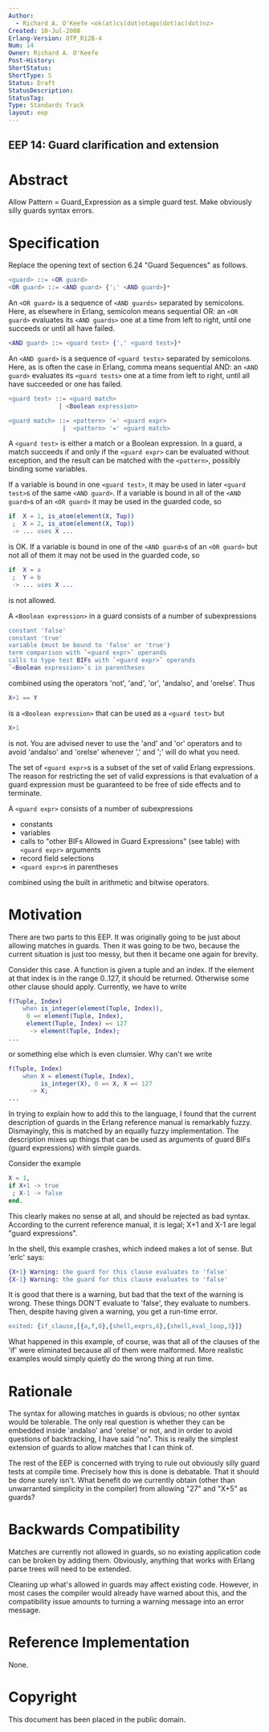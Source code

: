 ```yaml
---
Author:
  - Richard A. O'Keefe <ok(at)cs(dot)otago(dot)ac(dot)nz>
Created: 10-Jul-2008
Erlang-Version: OTP_R12B-4
Num: 14
Owner: Richard A. O'Keefe
Post-History: 
ShortStatus: 
ShortType: S
Status: Draft
StatusDescription: 
StatusTag: 
Type: Standards Track
layout: eep
---
```

EEP 14: Guard clarification and extension
----

Abstract
========

Allow Pattern = Guard_Expression as a simple guard test.
Make obviously silly guards syntax errors.

Specification
=============

Replace the opening text of section 6.24 "Guard Sequences"
as follows.

```erlang
<guard> ::= <OR guard>
<OR guard> ::= <AND guard> {';' <AND guard>}*
```

An `<OR guard>` is a sequence of `<AND guards>` separated by
semicolons.  Here, as elsewhere in Erlang, semicolon means
sequential OR:  an `<OR guard>` evaluates its `<AND guards>`
one at a time from left to right, until one succeeds or
until all have failed.

```erlang
<AND guard> ::= <guard test> {',' <guard test>}*
```

An `<AND guard>` is a sequence of `<guard tests>` separated by
semicolons.  Here, as is often the case in Erlang, comma
means sequential AND:  an `<AND guard>` evaluates its
`<guard tests>` one at a time from left to right, until all
have succeeded or one has failed.

```erlang
<guard test> ::= <guard match>
              | <Boolean expression>

<guard match> ::= <pattern> '=' <guard expr>
               |  <pattern> '=' <guard match>
```

A `<guard test>` is either a match or a Boolean expression.
In a guard, a match succeeds if and only if the `<guard expr>`
can be evaluated without exception, and the result can be
matched with the `<pattern>`, possibly binding some variables.

If a variable is bound in one `<guard test>`, it may be used in
later `<guard test>`s of the same `<AND guard>`.  If a variable
is bound in all of the `<AND guard>`s of an `<OR guard>` it may
be used in the guarded code, so

```erlang
if  X = 1, is_atom(element(X, Tup))
 ;  X = 2, is_atom(element(X, Tup))
 -> ... uses X ...
```

is OK.  If a variable is bound in one of the `<AND guard>`s of
an `<OR guard>` but not all of them it may not be used in the
guarded code, so

```erlang
if  X = a
 ;  Y = b
 -> ... uses X ...
```

is not allowed.

A `<Boolean expression>` in a guard consists of a number
of subexpressions
```erlang
constant 'false'
constant 'true'
variable (must be bound to 'false' or 'true')
term comparison with `<guard expr>` operands
calls to type test BIFs with `<guard expr>` operands
`<Boolean expression>`s in parentheses
```
combined using the operators 'not', 'and', 'or',
'andalso', and 'orelse'.  Thus

```erlang
X+1 == Y
```

is a `<Boolean expression>` that can be used as a `<guard test>`
but

```erlang
X+1
```

is not.  You are advised never to use the 'and' and 'or' operators
and to avoid 'andalso' and 'orelse' whenever ',' and ';' will do
what you need.

The set of `<guard expr>`s is a subset of the set of valid Erlang
expressions.  The reason for restricting the set of valid
expressions is that evaluation of a guard expression must be
guaranteed to be free of side effects and to terminate.

A `<guard expr>` consists of a number of subexpressions

* constants
* variables
* calls to "other BIFs Allowed in Guard Expressions"
  (see table) with `<guard expr>` arguments
* record field selections
* `<guard expr>`s in parentheses

combined using the built in arithmetic and bitwise operators.

Motivation
==========

There are two parts to this EEP.  It was originally going to
be just about allowing matches in guards.  Then it was going
to be two, because the current situation is just too messy,
but then it became one again for brevity.

Consider this case.  A function is given a tuple and an index.
If the element at that index is in the range 0..127, it
should be returned.  Otherwise some other clause should apply.
Currently, we have to write

```erlang
f(Tuple, Index)
    when is_integer(element(Tuple, Index)),
     0 =< element(Tuple, Index),
     element(Tuple, Index) =< 127
      -> element(Tuple, Index);
...
```

or something else which is even clumsier.  Why can't we write

```erlang
f(Tuple, Index)
    when X = element(Tuple, Index),
         is_integer(X), 0 =< X, X =< 127
      -> X;
...
```

In trying to explain how to add this to the language, I found
that the current description of guards in the Erlang reference
manual is remarkably fuzzy.  Dismayingly, this is matched
by an equally fuzzy implementation.  The description mixes
up things that can be used as arguments of guard BIFs
(guard expressions) with simple guards.

Consider the example

```erlang
X = 1,
if X+1 -> true
 ; X-1 -> false
end.
```

This clearly makes no sense at all, and should be rejected
as bad syntax.  According to the current reference manual,
it is legal; X+1 and X-1 are legal "guard expressions".

In the shell, this example crashes, which indeed makes
a lot of sense.  But 'erlc' says:

```erlang
{X+1} Warning: the guard for this clause evaluates to 'false'
{X-1} Warning: the guard for this clause evaluates to 'false'
```

It is good that there is a warning, but bad that the text of
the warning is wrong.  These things DON'T evaluate to 'false',
they evaluate to numbers.  Then, despite having given a warning,
you get a run-time error.

```erlang
exited: {if_clause,[{a,f,0},{shell,exprs,6},{shell,eval_loop,3}]}
```

What happened in this example, of course, was that all of the
clauses of the 'if' were eliminated because all of them were
malformed.  More realistic examples would simply quietly do the
wrong thing at run time.

Rationale
=========

The syntax for allowing matches in guards is obvious;
no other syntax would be tolerable.  The only real question
is whether they can be embedded inside 'andalso' and 'orelse'
or not, and in order to avoid questions of backtracking, I
have said "no".  This is really the simplest extension of
guards to allow matches that I can think of.

The rest of the EEP is concerned with trying to rule out
obviously silly guard tests at compile time.  Precisely how
this is done is debatable.  That it should be done surely
isn't.  What benefit do we currently obtain (other than
unwarranted simplicity in the compiler) from allowing "27"
and "X+5" as guards?

Backwards Compatibility
=======================

Matches are currently not allowed in guards, so no existing
application code can be broken by adding them.  Obviously,
anything that works with Erlang parse trees will need to be
extended.

Cleaning up what's allowed in guards may affect existing code.
However, in most cases the compiler would already have warned
about this, and the compatibility issue amounts to turning a
warning message into an error message.

Reference Implementation
========================

None.

Copyright
=========

This document has been placed in the public domain.

[EmacsVar]: <> "Local Variables:"
[EmacsVar]: <> "mode: indented-text"
[EmacsVar]: <> "indent-tabs-mode: nil"
[EmacsVar]: <> "sentence-end-double-space: t"
[EmacsVar]: <> "fill-column: 70"
[EmacsVar]: <> "coding: utf-8"
[EmacsVar]: <> "End:"